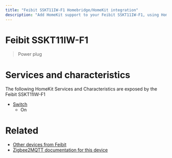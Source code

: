 ```yaml
---
title: "Feibit SSKT11IW-F1 Homebridge/HomeKit integration"
description: "Add HomeKit support to your Feibit SSKT11IW-F1, using Homebridge, Zigbee2MQTT and homebridge-z2m."
---
```

<!---
This file has been GENERATED using src/docgen/docgen.ts
DO NOT EDIT THIS FILE MANUALLY!
-->
# Feibit SSKT11IW-F1
> Power plug


# Services and characteristics
The following HomeKit Services and Characteristics are exposed by
the Feibit SSKT11IW-F1

* [Switch](../../switch.md)
  * On


# Related
* [Other devices from Feibit](../index.md#feibit)
* [Zigbee2MQTT documentation for this device](https://www.zigbee2mqtt.io/devices/SSKT11IW-F1.html)